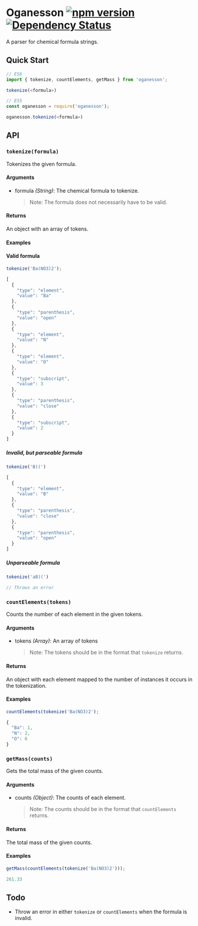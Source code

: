 # Oganesson [![npm version](https://badge.fury.io/js/oganesson.svg)](https://www.npmjs.com/package/oganesson) [![Dependency Status](https://david-dm.org/nathanhleung/oganesson.svg)](https://david-dm.org/nathanhleung/oganesson)
A parser for chemical formula strings.

## Quick Start

```js
// ES6
import { tokenize, countElements, getMass } from 'oganesson';

tokenize(<formula>)

// ES5
const oganesson = require('oganesson');

oganesson.tokenize(<formula>)
```

## API

### `tokenize(formula)`
Tokenizes the given formula.

#### Arguments
* formula _(String)_: The chemical formula to tokenize.
  > Note: The formula does not necessarily have to be valid.

#### Returns
An object with an array of tokens.

#### Examples

#### Valid formula

```js
tokenize('Ba(NO3)2');
```

```js
[
  {
    "type": "element",
    "value": "Ba"
  },
  {
    "type": "parenthesis",
    "value": "open"
  },
  {
    "type": "element",
    "value": "N"
  },
  {
    "type": "element",
    "value": "O"
  },
  {
    "type": "subscript",
    "value": 3
  },
  {
    "type": "parenthesis",
    "value": "close"
  },
  {
    "type": "subscript",
    "value": 2
  }
]
```

##### Invalid, but parseable formula

```js
tokenize('B)(')
```

```js
[
  {
    "type": "element",
    "value": "B"
  },
  {
    "type": "parenthesis",
    "value": "close"
  },
  {
    "type": "parenthesis",
    "value": "open"
  }
]
```

##### Unparseable formula

```js
tokenize('aB)(')
```

```js
// Throws an error
```

### `countElements(tokens)`
Counts the number of each element in the given tokens.

#### Arguments
* tokens _(Array)_: An array of tokens
  > Note: The tokens should be in the format that `tokenize` returns.

#### Returns
An object with each element mapped to the number of instances it occurs in the tokenization.

#### Examples

```js
countElements(tokenize('Ba(NO3)2');
```

```js
{
  "Ba": 1,
  "N": 2,
  "O": 6
}
```

### `getMass(counts)`
Gets the total mass of the given counts.

#### Arguments
* counts _(Object)_: The counts of each element.
  > Note: The counts should be in the format that `countElements` returns.

#### Returns
The total mass of the given counts.

#### Examples

```js
getMass(countElements(tokenize('Ba(NO3)2')));
```

```js
261.33
```

## Todo
- Throw an error in either `tokenize` or `countElements` when the formula is invalid.
